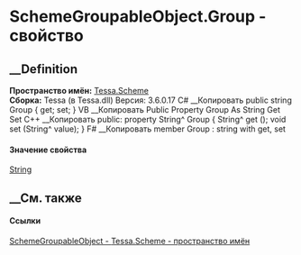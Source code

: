 # SchemeGroupableObject.Group - свойство
##  __Definition
 **Пространство имён:** [Tessa.Scheme](N_Tessa_Scheme.htm)  
 **Сборка:** Tessa (в Tessa.dll) Версия: 3.6.0.17
C# __Копировать
     public string Group { get; set; }
VB __Копировать
     Public Property Group As String
    	Get
    	Set
C++ __Копировать
     public:
    property String^ Group {
    	String^ get ();
    	void set (String^ value);
    }
F# __Копировать
     member Group : string with get, set
#### Значение свойства
[String](https://learn.microsoft.com/dotnet/api/system.string)
##  __См. также
#### Ссылки
[SchemeGroupableObject - ](T_Tessa_Scheme_SchemeGroupableObject.htm)
[Tessa.Scheme - пространство имён](N_Tessa_Scheme.htm)
